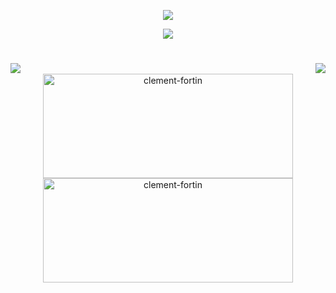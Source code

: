 <!--
**supercrytoking/supercrytoking** is a ✨ _special_ ✨ repository because its `README.md` (this file) appears on your GitHub profile.

Here are some ideas to get you started:

- 🔭 I’m currently working on ...
- 🌱 I’m currently learning ...
- 👯 I’m looking to collaborate on ...
- 🤔 I’m looking for help with ...
- 💬 Ask me about ...
- 📫 How to reach me: ...
- 😄 Pronouns: ...
- ⚡ Fun fact: ...
-->

<p align="center">
  <a href="https://github.com/DenverCoder1/readme-typing-svg">
    <img src="https://readme-typing-svg.herokuapp.com?lines=I%20am%20a%20Full%20Stack%20Developer;Web,%20Mobile,%20Desktop%20&center=true&width=800&height=60">
  </a>
</p>

<!-- <img src="https://github.com/TopTalentDev/TopTalentDev/blob/main/1.gif" alt="Awesome Badge" width="100%" height="450px"/> -->
<p align="center">
  <a href="https://skillicons.dev">
    <img src="https://skillicons.dev/icons?i=cs,cpp,html,css,bots,java,py,pytorch,php,tensorflow,solidity,js,nodejs,react,matlab,firebase,angular,angular,laravel,mongodb,nuxtjs,symfony,wordpress" />
  </a>
</p>
<h1 align="center">
  <img align="left" src="https://visitor-badge.laobi.icu/badge?page_id=toshinestar.toshinestar" />
  <img align="right" src="https://img.shields.io/github/followers/toshinestar?label=Follow&style=for-the-badge&logo=appveyor" />
</h1>
<br />

<div align="center">
  <img src="https://github-readme-stats.vercel.app/api?username=toshinestar&show_icons=true&theme=transparent" alt="clement-fortin" width=400 height=167/>
  <img src="https://github-readme-stats.vercel.app/api/top-langs/?username=toshinestar&layout=compact&show_icons=true&theme=transparent" alt="clement-fortin" width=400 height=167/>
</div>
